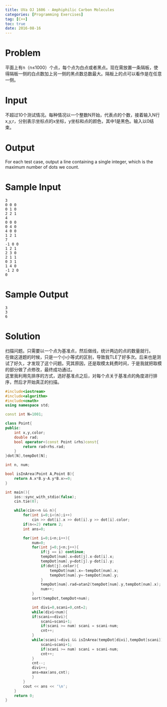```yaml
---
title: UVa OJ 1606 - Amphiphilic Carbon Molecules
categories: [Programming Exercises]
tag: [C++]
toc: true
date: 2016-08-16
---
```



# **Problem**
平面上有n（n≤1000）个点，每个点为白点或者黑点。现在需放置一条隔板，使得隔板一侧的白点数加上另一侧的黑点数总数最大。隔板上的点可以看作是在任意一侧。

# **Input**
不超过10个测试情况。每种情况以一个整数N开始，代表点的个数，接着输入N行x,y,r，分别表示坐标点的x坐标，y坐标和点的颜色，其中1是黑色。输入以0结束。

<!-- more -->

# **Output**
For each test case, output a line containing a single integer, which is the maximum number of dots we count.

# **Sample Input**
```
3
0 0 0
0 1 0
2 2 1
4
0 0 0
0 4 0
4 0 0
1 2 1
7
-1 0 0
1 2 1
2 3 0
2 1 1
0 3 1
1 4 0
-1 2 0
0
```
# **Sample Output**
```
3
3
6
```
# **Solution**
扫描问题。只需要以一个点为基准点，然后做线，统计两边的点的数量就行。
<br/>
在做这道题的时候，只是一个小小等式的区别，导致我TLE了好多次。后来也是测试了好久，才发现了这个问题。究其原因，还是取模太耗费时间，于是我就把取模的部分做了点修改，最终成功通过。
<br/>
这里我利用先排序的方式，选好基准点之后，对每个点关于基准点的角度进行排序，然后才开始真正的扫描。
```C++
#include<iostream>
#include<algorithm>
#include<cmath>
using namespace std;

const int N=1001;

class Point{
public:
    int x,y,color;
    double rad;
    bool operator<(const Point &rhs)const{
        return rad<rhs.rad;
    }
}dot[N],tempDot[N];

int n, num;

bool isInArea(Point A,Point B){
    return A.x*B.y-A.y*B.x>=0;
}

int main(){
    ios::sync_with_stdio(false);
    cin.tie(0);

    while(cin>>n && n){
        for(int i=0;i<(n);i++)
            cin >> dot[i].x >> dot[i].y >> dot[i].color;
        if(n<=2) return 2;
        int ans=0;

        for(int i=0;i<n;i++){
            num=0;
            for(int j=0;j<n;j++){
                if(j == i) continue;
                tempDot[num].x=dot[j].x-dot[i].x;
                tempDot[num].y=dot[j].y-dot[i].y;
                if(dot[j].color){
                    tempDot[num].x=-tempDot[num].x;
                    tempDot[num].y=-tempDot[num].y;
                }
                tempDot[num].rad=atan2(tempDot[num].y,tempDot[num].x);
                num++;
            }
            sort(tempDot,tempDot+num);

            int divi=0,scani=0,cnt=2;
            while(divi<num){
            if(scani==divi){
                scani=scani+1;
                if(scani >= num) scani = scani-num;
                cnt++;
            }
            while(scani!=divi && isInArea(tempDot[divi],tempDot[scani])){
                scani=scani+1;
                if(scani >= num) scani = scani-num;
                cnt++;
            }
            cnt--;
            divi++;
            ans=max(ans,cnt);
            }
        }
        cout << ans << '\n';
    }
    return 0;
}

```
